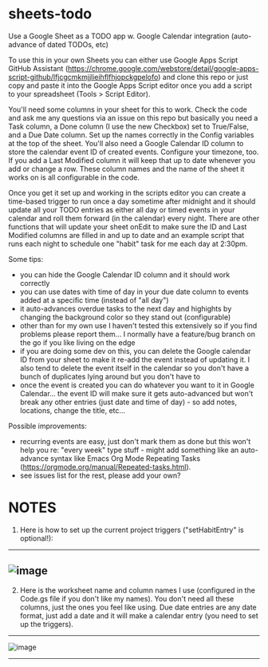 # sheets-todo
Use a Google Sheet as a TODO app w. Google Calendar integration (auto-advance of dated TODOs, etc)

To use this in your own Sheets you can either use Google Apps Script GitHub Assistant (https://chrome.google.com/webstore/detail/google-apps-script-github/lfjcgcmkmjjlieihflfhjopckgpelofo) and clone this repo or just copy and paste it into the Google Apps Script editor once you add a script to your spreadsheet (Tools > Script Editor).

You'll need some columns in your sheet for this to work. Check the code and ask me any questions via an issue on this repo but basically you need a Task column, a Done column (I use the new Checkbox) set to True/False, and a Due Date column. Set up the names correctly in the Config variables at the top of the sheet. You'll also need a Google Calendar ID column to store the calendar event ID of created events. Configure your timezone, too. If you add a Last Modified column it will keep that up to date whenever you add or change a row. These column names and the name of the sheet it works on is all configurable in the code.

Once you get it set up and working in the scripts editor you can create a time-based trigger to run once a day sometime after midnight and it should update all your TODO entries as either all day or timed events in your calendar and roll them forward (in the calendar) every night. There are other functions that will update your sheet onEdit to make sure the ID and Last Modified columns are filled in and up to date and an example script that runs each night to schedule one "habit" task for me each day at 2:30pm.

Some tips:

- you can hide the Google Calendar ID column and it should work correctly
- you can use dates with time of day in your due date column to events added at a specific time (instead of "all day")
- it auto-advances overdue tasks to the next day and highights by changing the background color so they stand out (configurable)
- other than for my own use I haven't tested this extensively so if you find problems please report them... I normally have a feature/bug branch on the go if you like living on the edge
- if you are doing some dev on this, you can delete the Google calendar ID from your sheet to make it re-add the event instead of updating it. I also tend to delete the event itself in the calendar so you don't have a bunch of duplicates lying around but you don't have to
- once the event is created you can do whatever you want to it in Google Calendar... the event ID will make sure it gets auto-advanced but won't break any other entries (just date and time of day) - so add notes, locations, change the title, etc...

Possible improvements:
- recurring events are easy, just don't mark them as done but this won't help you re: "every week" type stuff - might add something like an auto-advance syntax like Emacs Org Mode Repeating Tasks (https://orgmode.org/manual/Repeated-tasks.html).
- see issues list for the rest, please add your own?

# NOTES
1. Here is how to set up the current project triggers ("setHabitEntry" is optional!):
---
![image](https://user-images.githubusercontent.com/8730468/45856443-c27f0c80-bd11-11e8-836d-887b9c2e0d6f.png)
---

2. Here is the worksheet name and column names I use (configured in the Code.gs file if you don't like my names). You don't need all these columns, just the ones you feel like using. Due date entries are any date format, just add a date and it will make a calendar entry (you need to set up the triggers).
---
![image](https://user-images.githubusercontent.com/8730468/45857015-1c80d180-bd14-11e8-92d2-8d44989b9a77.png)

---
